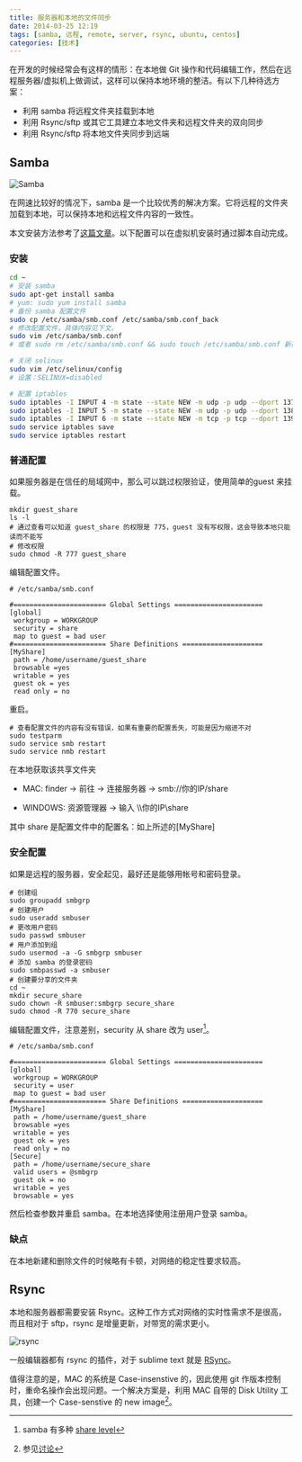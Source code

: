 ```yaml
---
title: 服务器和本地的文件同步
date: 2014-03-25 12:19
tags: [samba, 远程, remote, server, rsync, ubuntu, centos] 
categories: [技术]
---
```


在开发的时候经常会有这样的情形：在本地做 Git 操作和代码编辑工作，然后在远程服务器/虚拟机上做调试，这样可以保持本地环境的整洁。有以下几种待选方案：

- 利用 samba 将远程文件夹挂载到本地
- 利用 Rsync/sftp 或其它工具建立本地文件夹和远程文件夹的双向同步
- 利用 Rsync/sftp 将本地文件夹同步到远端

<!--more-->

## Samba

![Samba](http://static.wulfric.me/samba.png "Samba")

在网速比较好的情况下，samba 是一个比较优秀的解决方案。它将远程的文件夹加载到本地，可以保持本地和远程文件内容的一致性。

本文安装方法参考了[这篇文章](https://rbgeek.wordpress.com/2012/05/25/how-to-install-samba-server-on-centos-6/)。以下配置可以在虚拟机安装时通过脚本自动完成。

### 安装

~~~ bash
cd ~
# 安装 samba
sudo apt-get install samba
# yum: sudo yum install samba
# 备份 samba 配置文件
sudo cp /etc/samba/smb.conf /etc/samba/smb.conf_back
# 修改配置文件，具体内容见下文。
sudo vim /etc/samba/smb.conf
# 或者 sudo rm /etc/samba/smb.conf && sudo touch /etc/samba/smb.conf 新建一个配置文件

# 关闭 selinux
sudo vim /etc/selinux/config
# 设置：SELINUX=disabled

# 配置 iptables
sudo iptables -I INPUT 4 -m state --state NEW -m udp -p udp --dport 137 -j ACCEPT
sudo iptables -I INPUT 5 -m state --state NEW -m udp -p udp --dport 138 -j ACCEPT
sudo iptables -I INPUT 6 -m state --state NEW -m tcp -p tcp --dport 139 -j ACCEPT
sudo service iptables save
sudo service iptables restart
~~~

### 普通配置

如果服务器是在信任的局域网中，那么可以跳过权限验证，使用简单的guest 来挂载。

```shell
mkdir guest_share
ls -l
# 通过查看可以知道 guest_share 的权限是 775，guest 没有写权限，这会导致本地只能读而不能写
# 修改权限
sudo chmod -R 777 guest_share
```

编辑配置文件。

```shell
# /etc/samba/smb.conf

#======================= Global Settings ======================
[global]
 workgroup = WORKGROUP
 security = share
 map to guest = bad user
#======================= Share Definitions ====================
[MyShare]
 path = /home/username/guest_share
 browsable =yes
 writable = yes
 guest ok = yes
 read only = no
```

重启。

```shell
# 查看配置文件的内容有没有错误，如果有重要的配置丢失，可能是因为缩进不对
sudo testparm
sudo service smb restart
sudo service nmb restart
```

在本地获取该共享文件夹

- MAC: finder -> 前往 -> 连接服务器 -> smb://你的IP/share

- WINDOWS: 资源管理器 -> 输入 \\\你的IP\share

其中 share 是配置文件中的配置名：如上所述的[MyShare]

### 安全配置

如果是远程的服务器，安全起见，最好还是能够用帐号和密码登录。

```shell
# 创建组
sudo groupadd smbgrp
# 创建用户
sudo useradd smbuser
# 更改用户密码
sudo passwd smbuser
# 用户添加到组
sudo usermod -a -G smbgrp smbuser
# 添加 samba 的登录密码
sudo smbpasswd -a smbuser
# 创建要分享的文件夹
cd ~
mkdir secure_share
sudo chown -R smbuser:smbgrp secure_share
sudo chmod -R 770 secure_share
```

编辑配置文件，注意差别，security 从 share 改为 user[^share_level]。

```shell
# /etc/samba/smb.conf

#======================= Global Settings ======================
[global]
 workgroup = WORKGROUP
 security = user
 map to guest = bad user
#======================= Share Definitions ====================
[MyShare]
 path = /home/username/guest_share
 browsable =yes
 writable = yes
 guest ok = yes
 read only = no
[Secure]
 path = /home/username/secure_share
 valid users = @smbgrp
 guest ok = no
 writable = yes
 browsable = yes
```

然后检查参数并重启 samba。在本地选择使用注册用户登录 samba。

### 缺点

在本地新建和删除文件的时候略有卡顿，对网络的稳定性要求较高。

## Rsync

本地和服务器都需要安装 Rsync。这种工作方式对网络的实时性需求不是很高，而且相对于 sftp，rsync 是增量更新，对带宽的需求更小。

![rsync](http://static.wulfric.me/rsync.jpg)

一般编辑器都有 rsync 的插件，对于 sublime text 就是 [RSync](https://sublime.wbond.net/packages/RSync)。

值得注意的是，MAC 的系统是 Case-insenstive 的，因此使用 git 作版本控制时，重命名操作会出现问题。一个解决方案是，利用 MAC 自带的 Disk Utility 工具，创建一个 Case-senstive 的 new image[^case_sensitivity]。

[^case_sensitivity]: 参见[讨论](http://stackoverflow.com/questions/8904327/case-sensitivity-in-git)

[^share_level]: samba 有多种 [share level](https://www.samba.org/samba/docs/man/Samba-HOWTO-Collection/ServerType.html)